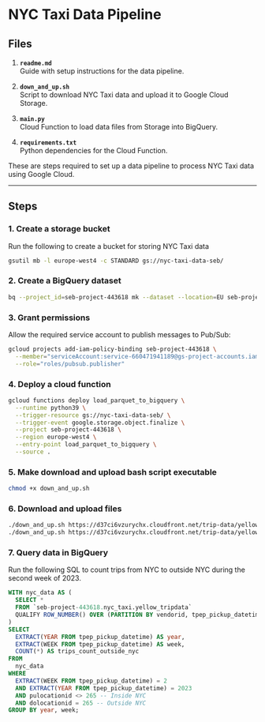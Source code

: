 # NYC Taxi Data Pipeline

## **Files**

1. **`readme.md`**  
   Guide with setup instructions for the data pipeline.

2. **`down_and_up.sh`**  
   Script to download NYC Taxi data and upload it to Google Cloud Storage.

3. **`main.py`**  
   Cloud Function to load data files from Storage into BigQuery.

4. **`requirements.txt`**  
   Python dependencies for the Cloud Function.

These are steps required to set up a data pipeline to process NYC Taxi data using Google Cloud.

---

## **Steps**

### 1. **Create a storage bucket**
Run the following to create a bucket for storing NYC Taxi data

```bash
gsutil mb -l europe-west4 -c STANDARD gs://nyc-taxi-data-seb/
```

### 2. **Create a BigQuery dataset**


```bash
bq --project_id=seb-project-443618 mk --dataset --location=EU seb-project-443618:nyc_taxi
```

### 3. **Grant permissions**
Allow the required service account to publish messages to Pub/Sub:

```bash
gcloud projects add-iam-policy-binding seb-project-443618 \
  --member="serviceAccount:service-660471941189@gs-project-accounts.iam.gserviceaccount.com" \
  --role="roles/pubsub.publisher"
```

### 4. **Deploy a cloud function**

```bash
gcloud functions deploy load_parquet_to_bigquery \
  --runtime python39 \
  --trigger-resource gs://nyc-taxi-data-seb/ \
  --trigger-event google.storage.object.finalize \
  --project seb-project-443618 \
  --region europe-west4 \
  --entry-point load_parquet_to_bigquery \
  --source .
```

### 5. **Make download and upload bash script executable**

```bash
chmod +x down_and_up.sh
```

### 6. **Download and upload files**


```bash
./down_and_up.sh https://d37ci6vzurychx.cloudfront.net/trip-data/yellow_tripdata_2023-01.parquet nyc-taxi-data-seb
./down_and_up.sh https://d37ci6vzurychx.cloudfront.net/trip-data/yellow_tripdata_2023-02.parquet nyc-taxi-data-seb
```

### 7. **Query data in BigQuery**
Run the following SQL to count trips from NYC to outside NYC during the second week of 2023.

```sql
WITH nyc_data AS (
  SELECT * 
  FROM `seb-project-443618.nyc_taxi.yellow_tripdata`
  QUALIFY ROW_NUMBER() OVER (PARTITION BY vendorid, tpep_pickup_datetime, tpep_dropoff_datetime) = 1
)
SELECT
  EXTRACT(YEAR FROM tpep_pickup_datetime) AS year,
  EXTRACT(WEEK FROM tpep_pickup_datetime) AS week,
  COUNT(*) AS trips_count_outside_nyc
FROM
  nyc_data
WHERE
  EXTRACT(WEEK FROM tpep_pickup_datetime) = 2
  AND EXTRACT(YEAR FROM tpep_pickup_datetime) = 2023
  AND pulocationid <> 265 -- Inside NYC
  AND dolocationid = 265 -- Outside NYC
GROUP BY year, week;
```
